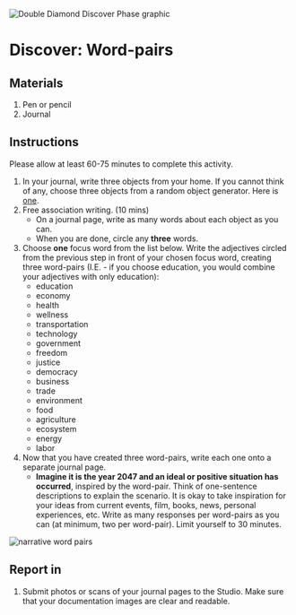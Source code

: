 ![Double Diamond Discover Phase graphic](/assets/dd-process-discover-1200px@2x.png)

# Discover: Word-pairs

## Materials

1. Pen or pencil
2. Journal

## Instructions

Please allow at least 60-75 minutes to complete this activity.

1. In your journal, write three objects from your home. If you cannot think of any, choose three objects from a random object generator. Here is [one](http://roger.redevised.com/).
2. Free association writing. \(10 mins\)
   * On a journal page, write as many words about each object as you can.
   * When you are done, circle any **three** words.
3. Choose **one** focus word from the list below. Write the adjectives circled from the previous step in front of your chosen focus word, creating three word-pairs \(I.E. - if you choose education, you would combine your adjectives with only education\):
   * education
   * economy
   * health
   * wellness
   * transportation
   * technology
   * government
   * freedom
   * justice
   * democracy
   * business
   * trade
   * environment
   * food
   * agriculture
   * ecosystem
   * energy
   * labor
4. Now that you have created three word-pairs, write each one onto a separate journal page.
   * **Imagine it is the year 2047 and an ideal or positive situation has occurred**, inspired by the word-pair. Think of one-sentence descriptions to explain the scenario. It is okay to take inspiration for your ideas from current events, film, books, news, personal experiences, etc. Write as many responses per word-pairs as you can \(at minimum, two per word-pair\). Limit yourself to 30 minutes.

![narrative word pairs](/assets/narrative-discover-wordpairs.jpg)

## Report in

1. Submit photos or scans of your journal pages to the Studio. Make sure that your documentation images are clear and readable.